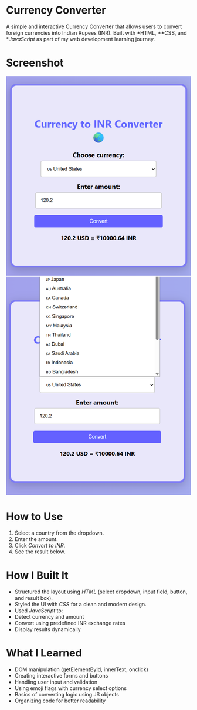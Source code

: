 #  Currency Converter

A simple and interactive Currency Converter that allows users to convert foreign currencies into Indian Rupees (INR). Built with *HTML, **CSS, and **JavaScript* as part of my web development learning journey.

#  Screenshot

![Currency Converter Screenshot](Screenshot1.png)
![Currency Converter Screenshot](Screenshot2.png)

#  How to Use

1. Select a country from the dropdown.
2. Enter the amount.
3. Click *Convert to INR*.
4. See the result below.


# How I Built It

-  Structured the layout using *HTML* (select dropdown, input field, button, and result box).
-  Styled the UI with *CSS* for a clean and modern design.
-  Used *JavaScript* to:
  - Detect currency and amount
  - Convert using predefined INR exchange rates
  - Display results dynamically

  
#  What I Learned

- DOM manipulation (getElementById, innerText, onclick)
- Creating interactive forms and buttons
- Handling user input and validation
- Using emoji flags with currency select options
- Basics of converting logic using JS objects
- Organizing code for better readability






